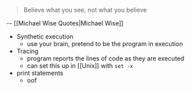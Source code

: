 > Believe what you see, not what you believe

-- [[Michael Wise Quotes|Michael Wise]]

- Synthetic execution
  - use your brain, pretend to be the program in execution
- Tracing
  - program reports the lines of code as they are executed
  - can set this up in [[Unix]] with `set -x`
- print statements
  - oof
